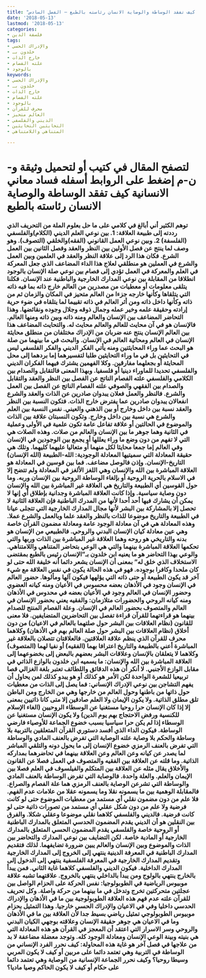 ```yaml
---
title: "فساد معاني الانسانية، كيف تفقد الوساطة والوصاية الانسان رئاسته بالطبع – الفصل السادس"
date: '2018-05-13'
lastmod: '2018-05-13'
categories:
- فلسفة الدين
tags:
- والإدراك الحسي
- خلدون بـ
- خارج الذات
- علته الفصام
- بالوجود
keywords:
- والإدراك الحسي
- خلدون بـ
- خارج الذات
- علته الفصام
- بالوجود
- محرف للقرآن
- العالم متحيز
- الديني والفلسفي
- التحايثين التحايثين
- المتناهي واللامتناهي

---
```

# **لتصفح المقال في كتيب أو لتحميل وثيقة و-ن-م إضغط على الروابط أسفله** **فساد معاني الانسانية كيف تفقد الوساطة والوصاية الانسان رئاسته بالطبع**

### توهم الكثير أني أبالغ في كلامي على ما حل بعلوم الملة من التحريف الذي رددته إلى طبيعة العلاقة: 1. بين نوعي العلم الديني (الكلام)والفلسفي (الفلسفة) 2. وبين نوعي العمل القانوني (الفقه)والخلقي (التصوف). وهو وصف لما ينتج عن فصل الأولين بين النظر والعقد وفصل الثانين بين العمل الشرع. فكان هذا الرد إلى علاقة النظر والعقد في العلمين وبين العمل والشرع في العملين هو منطلقي لعلاج هذا الداء المضاعف الذي جعل المعركة في العلم والمعركة في العمل تؤدي إلى فصام بين نوعي صلة الإنسان بالوجود انطلاقا من المقابلة بين نوعي المدارك الخارجية والباطنية عند الإنسان. فكلنا يتلقى معلومات أو معطيات من مصدرين من العالم خارج ذاته بما فيه ذاته التي يتلقاها وكأنها خارجه جزءا من العالم متحيز في المكان والزمان ثم من ذاته وكأنها داخل ذاته ومن أثر العالم في ذاته تقييما لما يتلقاه في ضوء حرية إرادته وحقيقة علمه وخير عمله وجمال ذوقه وجلال وجوده ونقائضها. وهذا التحاضر المضاعف بين الإنسان والعالم ومنه ذاته وبين ذاته ومنها العالم. فالإنسان هو في آن محايث للعالم والعالم محايث له. والتحايث المضاعف هذا بين العالم الإنسان ينتج عنه ضربان من الإدراك مختلفان من منطلق محايثة الإنسان في العالم ومحاثية العالم في الإنسان. والبحث في ما بينهما من صلة هو البحث عما وراء المحايثتين ومنه يأتي الفكر الديني والفكر الفلسفي ليس في التحايثين بل في ما وراء التحايثين طلبا لتفسيرهما إما بردهما إلى محل المحايثة أو بجعلهما مفارقين. وكلا الفهمين يشترك فيهما الفكران الديني والفلسفي تحديدا للماوراء دينيا أو فلسفيا. وبهذا المعنى فالتقابل والصدام بين الكلامي والفلسفي علته الفصام الناتج عن الفصل بين النظر والعقد والتقابل والصدام بين الفقهي والصوفي علته الفصام الناتج عن الفصل بين العمل والشرع. فالنظر والعمل فعلان يبدوان صادرين عن الذات والعقد والشرع انفعالان يبدوان صادرين عما يفترض خارج الذات. فتكون النسبة بين النظر والعقد نسبة بين داخل وخارج أو بين الذهني والعيني. نفس النسبة بين العلم والشرع هي نسبة بين داخل وخارج. وتكون النسبتان علاقة بين الذات والموضوع في الحالتين أو علاقة تفاعل عامة تكون علمية في الأولى وعملية في الثانية وهما جوهر ما بين الإنسان والعالم من صلات. وهذه الصلات هي التي لا تفهم من دون وضع ما وراء يعللها أو يجمع بين الوجودين في الإنسان وفي العالم إما جمعا محايثا لكل منهما أو متعاليا عليهما كليهما. وتلك هي حقيقة المعادلة التي سميتيها المعادلة الوجودية: الله-الطبيعة (الله الإنسان) التاريخ-الإنسان. وإذن فالوصل مضاعف. فما بين قوسين في المعادلة هو العلاقة المباشرة بين الله والإنسان وهي اللغز الألغز في المعادلة ولم تتضح إلا في الاسلام بالحرية الروحية أو بإلغاء الوساطة الروحية بين الإنسان وربه. وما حول القوسين أي الطبيعة والتاريخ هي العلاقة غير المباشرة بين الله والإنسان دون وصاية سياسية. وإذا كانت العلاقة المباشرة وجدانية بإطلاق أي إنها لا يمكن أن يشارك فيها أحد أحدا لأنها من المدرك الباطنية فإن العلاقة الثانية لا تحصل إلا بالمشاركة بين البشر لأنها مجال المدارك الخارجية التي تتجلى عيانا في الطبيعة والتاريخ موضوعا للذات بالنظر والعقد علما وبالعمل والشرع عملا. وهذه المعادلة هي في آن معادلة الوجود عامة ومعادلة مضمون القرآن خاصة وهي عين معادلة كيان الإنسان البدني والروحي. فالطبيعي من الإنسان هو بدنه والتاريخي هو روحه وهما العلاقة غير المباشرة بين الذات وربها والتي تحكمها العلاقة المباشرة بينهما والتي هي الوعي بتحاضر المتناهي واللامتناهي. والوعي بهذا التحاضر هو ما يعنيه ابن خلدون بـ”الإنسان رئيس بالطبع بمقتضى الاستخلاف الذي خلق له” بمعنى أن الإنسان يشعر دائما أنه خليفة الله حتى لو كان ملحدا وكافرا بوجوده. فهو في هذه الحالة يكون في نفس العلاقة مع شيء آخر قد يكون الطبيعة أو حتى ذاته التي يؤلهها فيكون آلها ومألوها. حضور العالم في الإنسان وجود في الأذهان بعضه محسوس في الأعيان ومنه كيانه العضوي وحضور الإنسان في العالم وجود في الأعيان بعضه في محدوس في الأذهان ومنه كيانه الروحي والحضورات متلازمان: والفقيه يعني بحضور الإنسان في العالم والمتصوف بحضور العالم في الإنسان. وعلة الفصام المنتج للصدام بينهما هو قراءتهما للقرآن قراءة تفصل بين التحاضرين المتضايفين. فلا معنى للقانون (نظام العلاقات بين البشر حول صلتهما بالعالم في الاعيان) من دون أخلاق (نظام العلاقات بين البشر حول صلة العالم بهم في الأذهان) وكلاهما محرف للقرآن الذي ينظم علاقة العلاقتين. فالعلاقتان تتصلان بالعلاقة غير المباشرة أعني بالطبيعة والتاريخ اعترافا بهما (الفقيه) أو نفيا لهما (المتصوف) وكلاهما لا يتعلقان بالإنسان وعلاقات البشر بعضهم بالبعض إلى بخضوعهما إلى العلاقة المباشرة بين الله والإنسان: ما يسميه ابن خلدون بالوازع الذاتي في مقابل الوازع الأجنبي. لا أنكر أن هذه الدقائق واللطائف تعتبر بلغة الغزالي قصا تربيعيا للشعرة الواحدة لكن الأمر هو كذلك أو هو يبدو كذلك لمن يحاول أن يفهم التشاجن بين نوعي الإدراك الإنساني: فما يصل إلى الذات من معطيات حول ذاتها من باطنها وحول العالم من خارجها وهي من الخارج ومن الباطن تلق مطلق الذاتية. ولا يكون الإيمان ولا العلم صادقين إلا متى كانا ذاتيين بمعنى إلا إذا كان الإنسان حرا روحيا مستغنيا عن الوسطاء الروحيين (الغاء الإسلام للكنسية ورفض الاحتجاج بهم يوم الدين) ولا يكون الإنسان مستغنيا عن الوسطاء إذا لم يكن حرا سياسيا بسبب خضوع الجماعة للأوصياء فارضي الوساطة. فيكون الداء الذي أفسد دستوري القرآن المتعلقين بالتربية بلا وساطة والحكم بلا وصاية علته الوصاية التي تفرض بالعنف المادي والوساطة التي تفرض بالعنف الرمزي خضوع الإنسان إلى ما يحول دونه والتلقي المباشر لما يصدر عن كيانه وعن العالم وعن العلاقة بينهما في تحاضرهما بمداركه الذاتية. وما قلته عن العلاقة بين الفقيه والمتصوف في العمل فصلا عن القانون والأخلاق يقال مثله عن العلاقة بين المتكلم والفيلسوف في العلم فصلا بين الإيمان والعلم. والعلة واحدة. فالوصاية التي تفرض الوساطة بالعنف المادي والوساطة التي تشرعن الوصاية بالعنف الرمزي هما علة الفصام والصراع. فالمقابلة الوهمية بين ما يسمونه نقلا وما يسمونه عقلا من علامات عدم الفهم. فلا علم من دون مضمون نقلي أي مستمد من معطيات الموضوع حتى لو كانت فرضية ولا علم من دون شكل عقلي أي مستمد من تصورات ذاتية حتى لو كانت فرضية. فالديني والفلسفي كلاهما نقلي موضوعا وعقلي شكلا. والفرق بين النقلين هو أن الديني يقدم المضمون الحدسي المتعلق بالمدارك الباطنية أو الروحية خاصة والفلسفي يقدم المضمون الحسي المتعلق بالمدارك الخارجية أو المادية خاصة. لكن التضايف بين نوعي المدارك والتحاضر بين الذات والموضوع وبين الإنسان والعالم يبين ضرورة تضايفهما. لذلك فتقديم المدارك الباطنية في المعرفة الدينية ينتهي إلى الخروج إلى المدارك الخارجية وتقديم المدارك الخارجية في المعرفة الفلسفية ينتهي إلى الدخول إلى المدارك الداخلية. فيكون الديني والفلسفي كلاهما غاية الثاني. فمن يبدأ بالخارج ينتهي بالولوج ومن يبدأ بالداخلي ينتهي بالخروج. علاقتهما تشبه علاقة موبيوس الرياضية في الطوبولوجيا: نفس الحركة على الحزام الواصل بين عجلتين متحركتين تخرج وتدخل في ما بينهما من حركة واصلة. وكل تحريف للقرآن علته عدم فهم هذه العلاقة الطوبولوجية بين ما في الأذهان والإدراك الحدسي داخليا وفي في الاعيان والإدراك الحسي خارجيا. وهذا التمثيل بحزام موبيوس الطوبولوجي تمثيل رياضي بسيط جدا لأن العلاقة بين ما في الأذهان وما في الاعيان هي جوهر حقيقة الإنسان وعلاقته بوجهي الكيان البدني والروحي وسر الاسرار التي اعتقد أن المعجز في القرآن هو هذه المعادلة التي هي بنيته وبينة الوعي الإنسان ومعادلة الوجود كله. وتوجد معضلة مضاعفة لا بد من علاجها في فصل آخر هو غاية هذه المحاولة: كيف نحرر الفرد الإنساني من الوساطة في التربية وهي تعتمد دائما على مربين أو كيف لا يكون المربي وسيطا روحيا؟ وكيف نحرر الجماعة الإنسانية من الوصاية وهي تعتمد دائما على حكام أو كيف لا يكون الحاكم وصيا ماديا؟

###